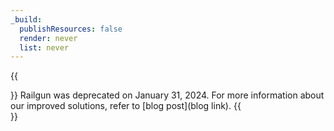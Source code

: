 ```yaml
---
_build:
  publishResources: false
  render: never
  list: never
---
```


{{<Aside type="warning" header="Deprecation notice">}}
Railgun was deprecated on January 31, 2024. For more information about our improved solutions, refer to [blog post](blog link).
{{</Aside>}}